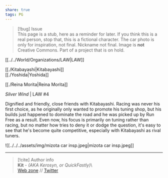 ```yaml
---  
share: true  
tags: PG  
---  
```

> [!bug] Issue  
> This page is a stub, here as a reminder for later. If you think this is a real person, stop that, this is a fictional character. The car photo is only for inspiration, not final. Nickname not final. Image is **not** Creative Commons. Part of a project that is on hold.  
  
[[../../World/Organizations/LAW|LAW]]  
  
[[./Kitabayashi|Kitabayashi]]  
[[./Yoshida|Yoshida]]  
  
[[./Reina Morita|Reina Morita]]  
  
*Silver Wind* | LAW #4  
  
Dignified and friendly, close friends with Kitabayashi. Racing was never his first choice, as he originally only wanted to promote his tuning shop, but his builds just happened to dominate the road and he was picked up by Run Free as a result. Even now, his focus is primarily on tuning rather than racing, but no matter how tries to deny it or dodge the question, it's easy to see that he's become quite competitive, especially with Kitabayashi as rival tuners.  
  
![[../../../assets/img/mizota car insp.jpeg|mizota car insp.jpeg]]  
  
-----  
> [!cite] Author info  
> **Kit** - *(AKA Kerosyn, or QuickFastly)*\  
> [Web zone](https://kitabe.link) // [Twitter](https://twitter.com/Kerosyn_)